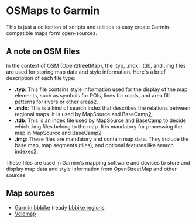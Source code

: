 # OSMaps to Garmin

This is just a collection of scripts and utilities to easy create Garmin-compatible maps form open-sources.


## A note on OSM files

In the context of OSM (OpenStreetMap), the .typ, .mdx, .tdb, and .img files are used for storing map data and style information. Here's a brief description of each file type:

- **.typ**: This file contains style information used for the display of the map elements, such as symbols for POIs, lines for roads, and area fill patterns for rivers or other areas[2](https://www.gpspower.net/garmin-tutorials/353310-basecamp-installing-free-desktop-map.html).
- **.mdx**: This is a kind of search index that describes the relations between regional maps. It is used by MapSource and BaseCamp[2](https://www.gpspower.net/garmin-tutorials/353310-basecamp-installing-free-desktop-map.html).
- **.tdb**: This is an index file used by MapSource and BaseCamp to decide which .img files belong to the map. It is mandatory for processing the map in MapSource and BaseCamp[2](https://www.gpspower.net/garmin-tutorials/353310-basecamp-installing-free-desktop-map.html).
- **.img**: These files are mandatory and contain map data. They include the base map, map segments (tiles), and optional features like search indexes[2](https://www.gpspower.net/garmin-tutorials/353310-basecamp-installing-free-desktop-map.html).

These files are used in Garmin's mapping software and devices to store and display map data and style information from OpenStreetMap and other sources


## Map sources

 - [Garmin.bbbike](https://extract.bbbike.org/) (ready [bbbike regions](https://download3.bbbike.org/osm/garmin/region/)
 - [Velomap](https://www.velomap.org/)

